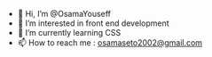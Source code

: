 - 👋 Hi, I’m @OsamaYouseff
- 👀 I’m interested in front end development
- 🌱 I’m currently learning CSS
- 📫 How to reach me : osamaseto2002@gmail.com

<!---
OsamaYouseff/OsamaYouseff is a ✨ special ✨ repository because its `README.md` (this file) appears on your GitHub profile.
You can click the Preview link to take a look at your changes.
--->
